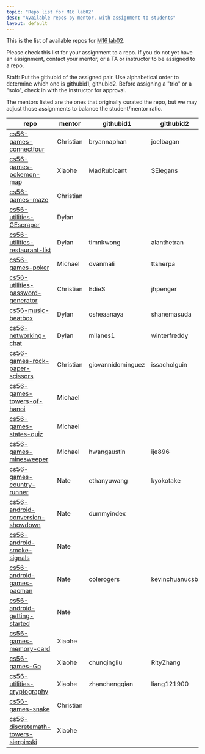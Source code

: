 ```yaml
---
topic: "Repo list for M16 lab02"
desc: "Available repos by mentor, with assignment to students"
layout: default
---
```


This is the list of available repos for [M16 lab02](/lab/lab02).

Please check this list for your assignment to a repo.   If you do not yet have an assignment, 
contact your mentor, or a TA or instructor to be assigned to a repo.

Staff: Put the githubid of the assigned pair.   Use alphabetical order to determine which one is githubid1, githubid2.  Before assigning
a "trio" or a "solo", check in with the instructor for approval.

The mentors listed are the ones that originally curated the repo, but we may adjust those assignments to balance the student/mentor
ratio.

| repo | mentor | githubid1 | githubid2 | githubid3 |
|------|--------|-----------|-----------|-----------|
| [cs56-games-connectfour](https://github.com/UCSB-CS56-Projects/cs56-games-connectfour) | Christian | bryannaphan |  joelbagan |    | 
| [cs56-games-pokemon-map](https://github.com/UCSB-CS56-Projects/cs56-games-pokemon-map) | Xiaohe | MadRubicant  |  SElegans  |    | 
| [cs56-games-maze](https://github.com/UCSB-CS56-Projects/cs56-games-maze) | Christian |    |    |    | 
| [cs56-utilities-GEscraper](https://github.com/UCSB-CS56-Projects/cs56-utilities-GEscraper) | Dylan |    |    |    | 
| [cs56-utilities-restaurant-list](https://github.com/UCSB-CS56-Projects/cs56-utilities-restaurant-list) | Dylan | timnkwong |  alanthetran |    | 
| [cs56-games-poker](https://github.com/UCSB-CS56-Projects/cs56-games-poker) | Michael |  dvanmali  |  ttsherpa   |  atyuen  | 
| [cs56-utilities-password-generator](https://github.com/UCSB-CS56-Projects/cs56-utilities-password-generator) | Christian |  EdieS  |  jhpenger  |    |
| [cs56-music-beatbox](https://github.com/UCSB-CS56-Projects/cs56-music-beatbox) | Dylan |  osheaanaya  |  shanemasuda  |    | 
| [cs56-networking-chat](https://github.com/UCSB-CS56-Projects/cs56-networking-chat) | Dylan |  milanes1  | winterfreddy |    | 
| [cs56-games-rock-paper-scissors](https://github.com/UCSB-CS56-Projects/cs56-games-rock-paper-scissors) | Christian | giovannidominguez   |  issacholguin |    | 
| [cs56-games-towers-of-hanoi](https://github.com/UCSB-CS56-Projects/cs56-games-towers-of-hanoi) | Michael  |    |    |    | 
| [cs56-games-states-quiz](https://github.com/UCSB-CS56-Projects/cs56-games-states-quiz) | Michael  |    |    |    | 
| [cs56-games-minesweeper](https://github.com/UCSB-CS56-Projects/cs56-games-minesweeper) | Michael  | hwangaustin   | ije896   |  saisrimat96  | 
| [cs56-games-country-runner](https://github.com/UCSB-CS56-Projects/cs56-games-country-runner) | Nate  |  ethanyuwang  |  kyokotake  |    | 
| [cs56-android-conversion-showdown](https://github.com/UCSB-CS56-Projects/cs56-android-conversion-showdown) | Nate | dummyindex   |    |    | 
| [cs56-android-smoke-signals](https://github.com/UCSB-CS56-Projects/cs56-android-smoke-signals) | Nate |    |    |    | 
| [cs56-android-games-pacman](https://github.com/UCSB-CS56-Projects/cs56-android-games-pacman) | Nate | colerogers   | kevinchuanucsb     |    | 
| [cs56-android-getting-started](https://github.com/UCSB-CS56-Projects/cs56-android-getting-started) | Nate |    |    |    | 
| [cs56-games-memory-card](https://github.com/UCSB-CS56-Projects/cs56-games-memory-card) | Xiaohe |    |    |    | 
| [cs56-games-Go](https://github.com/UCSB-CS56-Projects/cs56-games-Go) | Xiaohe | chunqingliu | RityZhang  |    | 
| [cs56-utilities-cryptography](https://github.com/UCSB-CS56-Projects/cs56-utilities-cryptography) | Xiaohe | zhanchengqian | liang121900  |    | 
| [cs56-games-snake](https://github.com/UCSB-CS56-Projects/cs56-games-snake) | Christian |    |    |    | 
| [cs56-discretemath-towers-sierpinski](https://github.com/UCSB-CS56-Projects/cs56-discretemath-towers-sierpinski) | Xiaohe |    |    |    | 

<div style="display:none;">

For convenience, if you are viewing the .md source in github while editing, here are links that take you directly to
* web version of this page: [UCSB-CS56-M16.github.io/lab02/repo_list](http://UCSB-CS56-M16.github.io/lab/lab02/repo_list)
* web version of lab02: [UCSB-CS56-M16.github.io/lab02](http://UCSB-CS56-M16.github.io/lab/lab02)
</div>
